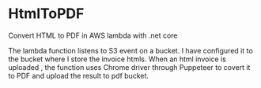 # HtmlToPDF
Convert HTML to PDF in AWS lambda with .net core

The lambda function listens to S3 event on a bucket. I have configured it to the bucket where I store the invoice htmls.
When an html invoice is uploaded , the function uses Chrome driver through Puppeteer to covert it to PDF and upload the result to pdf bucket.
